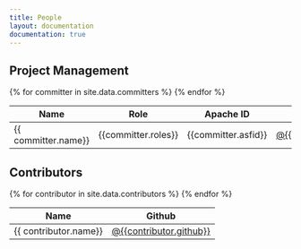 ```yaml
---
title: People
layout: documentation
documentation: true
---
```




## Project Management


<table class="table table-striped table-bordered table-responsive">
  <thead>
    <th class="">Name</th>
    <th class="">Role</th>
    <th class="">Apache ID</th>
    <th class="">Github</th>
  </thead>
{% for committer in site.data.committers %}
  <tr>
    <td class="">{{ committer.name}}</td>
    <td class="">{{committer.roles}}</td>
    <td class="">{{committer.asfid}}</td>
    <td class=""><a href="https://github.com/{{committer.github}}">@{{committer.github}}</td>
  </tr>
{% endfor %}
</table>


## Contributors

<table class="table table-striped table-bordered table-responsive">
  <thead>
    <th class="">Name</th>
    <th class="">Github</th>
  </thead>
{% for contributor in site.data.contributors %}
  <tr>
    <td class="">{{ contributor.name}}</td>
    <td class=""><a href="https://github.com/{{contributor.github}}">@{{contributor.github}}</td>
  </tr>
{% endfor %}
</table>

